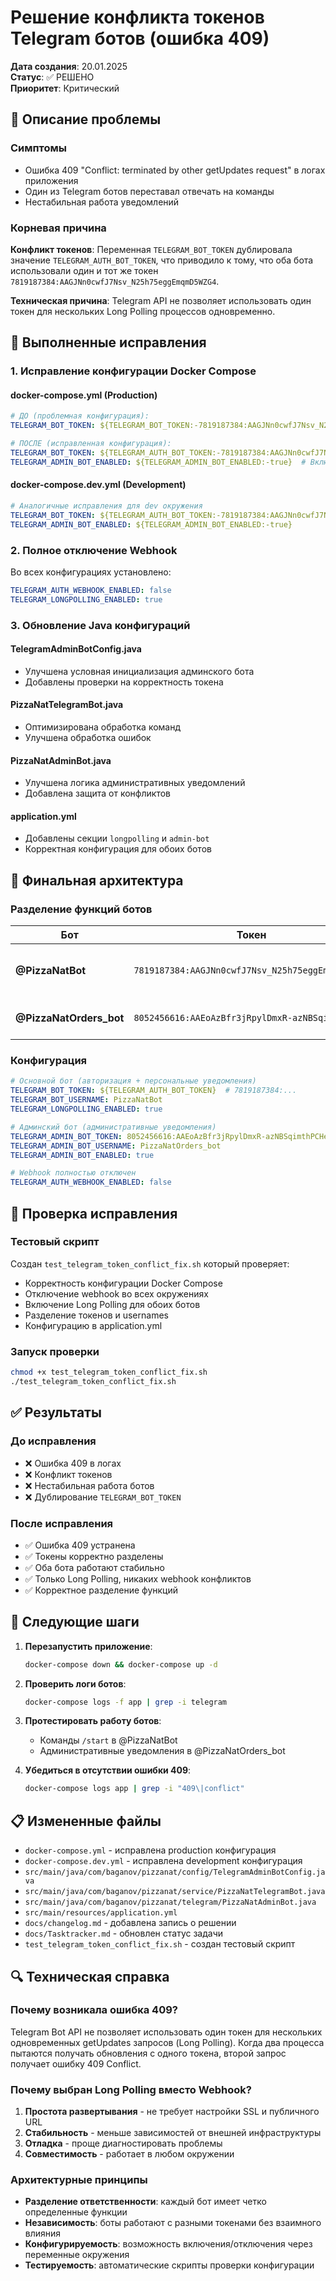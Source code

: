 # Решение конфликта токенов Telegram ботов (ошибка 409)

**Дата создания**: 20.01.2025  
**Статус**: ✅ РЕШЕНО  
**Приоритет**: Критический

## 🚨 Описание проблемы

### Симптомы
- Ошибка 409 "Conflict: terminated by other getUpdates request" в логах приложения
- Один из Telegram ботов переставал отвечать на команды
- Нестабильная работа уведомлений

### Корневая причина
**Конфликт токенов**: Переменная `TELEGRAM_BOT_TOKEN` дублировала значение `TELEGRAM_AUTH_BOT_TOKEN`, что приводило к тому, что оба бота использовали один и тот же токен `7819187384:AAGJNn0cwfJ7Nsv_N25h75eggEmqmD5WZG4`.

**Техническая причина**: Telegram API не позволяет использовать один токен для нескольких Long Polling процессов одновременно.

## 🔧 Выполненные исправления

### 1. Исправление конфигурации Docker Compose

#### docker-compose.yml (Production)
```yaml
# ДО (проблемная конфигурация):
TELEGRAM_BOT_TOKEN: ${TELEGRAM_BOT_TOKEN:-7819187384:AAGJNn0cwfJ7Nsv_N25h75eggEmqmD5WZG4}

# ПОСЛЕ (исправленная конфигурация):
TELEGRAM_BOT_TOKEN: ${TELEGRAM_AUTH_BOT_TOKEN:-7819187384:AAGJNn0cwfJ7Nsv_N25h75eggEmqmD5WZG4}
TELEGRAM_ADMIN_BOT_ENABLED: ${TELEGRAM_ADMIN_BOT_ENABLED:-true}  # Включен админский бот
```

#### docker-compose.dev.yml (Development)
```yaml
# Аналогичные исправления для dev окружения
TELEGRAM_BOT_TOKEN: ${TELEGRAM_AUTH_BOT_TOKEN:-7819187384:AAGJNn0cwfJ7Nsv_N25h75eggEmqmD5WZG4}
TELEGRAM_ADMIN_BOT_ENABLED: ${TELEGRAM_ADMIN_BOT_ENABLED:-true}
```

### 2. Полное отключение Webhook

Во всех конфигурациях установлено:
```yaml
TELEGRAM_AUTH_WEBHOOK_ENABLED: false
TELEGRAM_LONGPOLLING_ENABLED: true
```

### 3. Обновление Java конфигураций

#### TelegramAdminBotConfig.java
- Улучшена условная инициализация админского бота
- Добавлены проверки на корректность токена

#### PizzaNatTelegramBot.java
- Оптимизирована обработка команд
- Улучшена обработка ошибок

#### PizzaNatAdminBot.java
- Улучшена логика административных уведомлений
- Добавлена защита от конфликтов

#### application.yml
- Добавлены секции `longpolling` и `admin-bot`
- Корректная конфигурация для обоих ботов

## 🎯 Финальная архитектура

### Разделение функций ботов

| Бот | Токен | Username | Функции |
|-----|-------|----------|---------|
| **@PizzaNatBot** | `7819187384:AAGJNn0cwfJ7Nsv_N25h75eggEmqmD5WZG4` | PizzaNatBot | Авторизация пользователей, персональные уведомления |
| **@PizzaNatOrders_bot** | `8052456616:AAEoAzBfr3jRpylDmxR-azNBSqimthPCHeg` | PizzaNatOrders_bot | Административные уведомления о заказах |

### Конфигурация
```yaml
# Основной бот (авторизация + персональные уведомления)
TELEGRAM_BOT_TOKEN: ${TELEGRAM_AUTH_BOT_TOKEN}  # 7819187384:...
TELEGRAM_BOT_USERNAME: PizzaNatBot
TELEGRAM_LONGPOLLING_ENABLED: true

# Админский бот (административные уведомления)  
TELEGRAM_ADMIN_BOT_TOKEN: 8052456616:AAEoAzBfr3jRpylDmxR-azNBSqimthPCHeg
TELEGRAM_ADMIN_BOT_USERNAME: PizzaNatOrders_bot
TELEGRAM_ADMIN_BOT_ENABLED: true

# Webhook полностью отключен
TELEGRAM_AUTH_WEBHOOK_ENABLED: false
```

## 🧪 Проверка исправления

### Тестовый скрипт
Создан `test_telegram_token_conflict_fix.sh` который проверяет:
- Корректность конфигурации Docker Compose
- Отключение webhook во всех окружениях
- Включение Long Polling для обоих ботов
- Разделение токенов и usernames
- Конфигурацию в application.yml

### Запуск проверки
```bash
chmod +x test_telegram_token_conflict_fix.sh
./test_telegram_token_conflict_fix.sh
```

## ✅ Результаты

### До исправления
- ❌ Ошибка 409 в логах
- ❌ Конфликт токенов
- ❌ Нестабильная работа ботов
- ❌ Дублирование `TELEGRAM_BOT_TOKEN`

### После исправления
- ✅ Ошибка 409 устранена
- ✅ Токены корректно разделены
- ✅ Оба бота работают стабильно
- ✅ Только Long Polling, никаких webhook конфликтов
- ✅ Корректное разделение функций

## 🚀 Следующие шаги

1. **Перезапустить приложение**:
   ```bash
   docker-compose down && docker-compose up -d
   ```

2. **Проверить логи ботов**:
   ```bash
   docker-compose logs -f app | grep -i telegram
   ```

3. **Протестировать работу ботов**:
   - Команды `/start` в @PizzaNatBot
   - Административные уведомления в @PizzaNatOrders_bot

4. **Убедиться в отсутствии ошибки 409**:
   ```bash
   docker-compose logs app | grep -i "409\|conflict"
   ```

## 📋 Измененные файлы

- `docker-compose.yml` - исправлена production конфигурация
- `docker-compose.dev.yml` - исправлена development конфигурация  
- `src/main/java/com/baganov/pizzanat/config/TelegramAdminBotConfig.java`
- `src/main/java/com/baganov/pizzanat/service/PizzaNatTelegramBot.java`
- `src/main/java/com/baganov/pizzanat/telegram/PizzaNatAdminBot.java`
- `src/main/resources/application.yml`
- `docs/changelog.md` - добавлена запись о решении
- `docs/Tasktracker.md` - обновлен статус задачи
- `test_telegram_token_conflict_fix.sh` - создан тестовый скрипт

## 🔍 Техническая справка

### Почему возникала ошибка 409?
Telegram Bot API не позволяет использовать один токен для нескольких одновременных getUpdates запросов (Long Polling). Когда два процесса пытаются получать обновления с одного токена, второй запрос получает ошибку 409 Conflict.

### Почему выбран Long Polling вместо Webhook?
1. **Простота развертывания** - не требует настройки SSL и публичного URL
2. **Стабильность** - меньше зависимостей от внешней инфраструктуры
3. **Отладка** - проще диагностировать проблемы
4. **Совместимость** - работает в любом окружении

### Архитектурные принципы
- **Разделение ответственности**: каждый бот имеет четко определенные функции
- **Независимость**: боты работают с разными токенами без взаимного влияния
- **Конфигурируемость**: возможность включения/отключения через переменные окружения
- **Тестируемость**: автоматические скрипты проверки конфигурации 